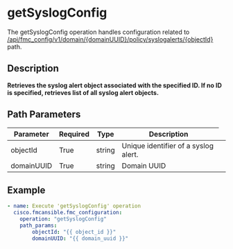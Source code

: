 # getSyslogConfig

The getSyslogConfig operation handles configuration related to [/api/fmc_config/v1/domain/{domainUUID}/policy/syslogalerts/{objectId}](/paths//api/fmc_config/v1/domain/{domain_uuid}/policy/syslogalerts/{object_id}.md) path.&nbsp;
## Description
**Retrieves the syslog alert object associated with the specified ID. If no ID is specified, retrieves list of all syslog alert objects.**

## Path Parameters
| Parameter | Required | Type | Description |
| --------- | -------- | ---- | ----------- |
| objectId | True | string <td colspan=3> Unique identifier of a syslog alert. |
| domainUUID | True | string <td colspan=3> Domain UUID |

## Example
```yaml
- name: Execute 'getSyslogConfig' operation
  cisco.fmcansible.fmc_configuration:
    operation: "getSyslogConfig"
    path_params:
        objectId: "{{ object_id }}"
        domainUUID: "{{ domain_uuid }}"

```